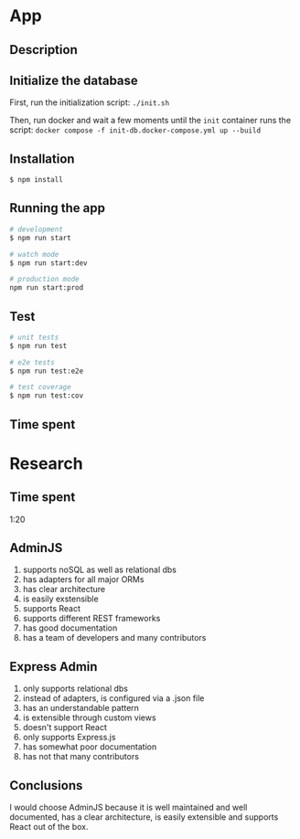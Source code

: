# App

## Description


## Initialize the database
First, run the initialization script:
`./init.sh`

Then, run docker and wait a few moments until the `init` container runs the script:
`docker compose -f init-db.docker-compose.yml up --build`

## Installation

```bash
$ npm install
```

## Running the app

```bash
# development
$ npm run start

# watch mode
$ npm run start:dev

# production mode
npm run start:prod
```

## Test

```bash
# unit tests
$ npm run test

# e2e tests
$ npm run test:e2e

# test coverage
$ npm run test:cov
```

## Time spent


# Research
## Time spent
1:20

<!--
22:26 - 22:47
22:50 - 00:00
-->

## AdminJS
1. supports noSQL as well as relational dbs
2. has adapters for all major ORMs
3. has clear architecture
4. is easily exstensible
5. supports React
6. supports different REST frameworks
7. has good documentation
8. has a team of developers and many contributors

## Express Admin
1. only supports relational dbs
2. instead of adapters, is configured via a .json file
3. has an understandable pattern
4. is extensible through custom views
5. doesn't support React
6. only supports Express.js
7. has somewhat poor documentation
8. has not that many contributors

## Conclusions
I would choose AdminJS because it is well maintained and well documented, has a clear architecture, is easily extensible and supports React out of the box.